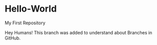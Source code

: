 # Hello-World
My First Repository

Hey Humans!
This branch was added to understand about Branches in GitHub.
